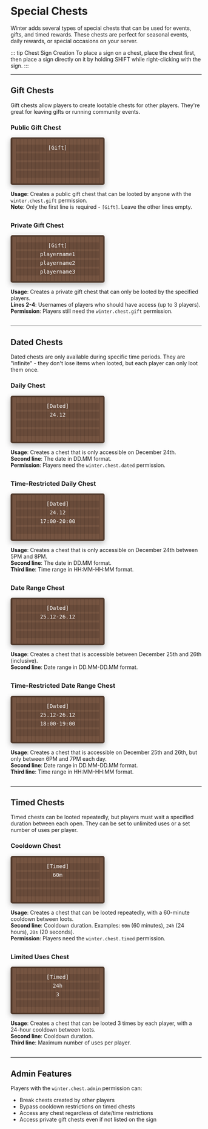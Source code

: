 # Special Chests

Winter adds several types of special chests that can be used for events, gifts, and timed rewards. These chests are perfect for seasonal events, daily rewards, or special occasions on your server.

::: tip Chest Sign Creation
To place a sign on a chest, place the chest first, then place a sign directly on it by holding SHIFT while right-clicking with the sign.
:::

<style>
.minecraft-sign {
  width: 220px;
  background-color: #755441;
  color: #fff;
  border: 4px solid #513a2c;
  border-radius: 5px;
  padding: 10px;
  margin: 15px 0;
  font-family: monospace;
  text-align: center;
  box-shadow: 0 5px 15px rgba(0,0,0,0.3);
  position: relative;
}

.minecraft-sign:before {
  content: "";
  position: absolute;
  top: 0;
  left: 0;
  right: 0;
  bottom: 0;
  background: repeating-linear-gradient(
    90deg,
    rgba(0,0,0,0.1),
    rgba(0,0,0,0.1) 2px,
    transparent 2px,
    transparent 10px
  );
  pointer-events: none;
}

.minecraft-sign-line {
  margin: 5px 0;
  width: 100%;
  min-height: 18px;
  background-color: rgba(0,0,0,0.1);
  border-radius: 2px;
}

.sign-description {
  margin-top: 10px;
  margin-bottom: 30px;
}
</style>

---

## Gift Chests

Gift chests allow players to create lootable chests for other players. They're great for leaving gifts or running community events.

### Public Gift Chest

<div class="minecraft-sign">
  <div class="minecraft-sign-line">[Gift]</div>
  <div class="minecraft-sign-line"></div>
  <div class="minecraft-sign-line"></div>
  <div class="minecraft-sign-line"></div>
</div>

<div class="sign-description">
  <strong>Usage</strong>: Creates a public gift chest that can be looted by anyone with the <code>winter.chest.gift</code> permission.<br>
  <strong>Note</strong>: Only the first line is required - <code>[Gift]</code>. Leave the other lines empty.
</div>

### Private Gift Chest

<div class="minecraft-sign">
  <div class="minecraft-sign-line">[Gift]</div>
  <div class="minecraft-sign-line">playername1</div>
  <div class="minecraft-sign-line">playername2</div>
  <div class="minecraft-sign-line">playername3</div>
</div>

<div class="sign-description">
  <strong>Usage</strong>: Creates a private gift chest that can only be looted by the specified players.<br>
  <strong>Lines 2-4</strong>: Usernames of players who should have access (up to 3 players).<br>
  <strong>Permission</strong>: Players still need the <code>winter.chest.gift</code> permission.
</div>

---

## Dated Chests

Dated chests are only available during specific time periods. They are "infinite" - they don't lose items when looted, but each player can only loot them once.

### Daily Chest

<div class="minecraft-sign">
  <div class="minecraft-sign-line">[Dated]</div>
  <div class="minecraft-sign-line">24.12</div>
  <div class="minecraft-sign-line"></div>
  <div class="minecraft-sign-line"></div>
</div>

<div class="sign-description">
  <strong>Usage</strong>: Creates a chest that is only accessible on December 24th.<br>
  <strong>Second line</strong>: The date in DD.MM format.<br>
  <strong>Permission</strong>: Players need the <code>winter.chest.dated</code> permission.
</div>

### Time-Restricted Daily Chest

<div class="minecraft-sign">
  <div class="minecraft-sign-line">[Dated]</div>
  <div class="minecraft-sign-line">24.12</div>
  <div class="minecraft-sign-line">17:00-20:00</div>
  <div class="minecraft-sign-line"></div>
</div>

<div class="sign-description">
  <strong>Usage</strong>: Creates a chest that is only accessible on December 24th between 5PM and 8PM.<br>
  <strong>Second line</strong>: The date in DD.MM format.<br>
  <strong>Third line</strong>: Time range in HH:MM-HH:MM format.
</div>

### Date Range Chest

<div class="minecraft-sign">
  <div class="minecraft-sign-line">[Dated]</div>
  <div class="minecraft-sign-line">25.12-26.12</div>
  <div class="minecraft-sign-line"></div>
  <div class="minecraft-sign-line"></div>
</div>

<div class="sign-description">
  <strong>Usage</strong>: Creates a chest that is accessible between December 25th and 26th (inclusive).<br>
  <strong>Second line</strong>: Date range in DD.MM-DD.MM format.
</div>

### Time-Restricted Date Range Chest

<div class="minecraft-sign">
  <div class="minecraft-sign-line">[Dated]</div>
  <div class="minecraft-sign-line">25.12-26.12</div>
  <div class="minecraft-sign-line">18:00-19:00</div>
  <div class="minecraft-sign-line"></div>
</div>

<div class="sign-description">
  <strong>Usage</strong>: Creates a chest that is accessible on December 25th and 26th, but only between 6PM and 7PM each day.<br>
  <strong>Second line</strong>: Date range in DD.MM-DD.MM format.<br>
  <strong>Third line</strong>: Time range in HH:MM-HH:MM format.
</div>

---

## Timed Chests

Timed chests can be looted repeatedly, but players must wait a specified duration between each open. They can be set to unlimited uses or a set number of uses per player.

### Cooldown Chest

<div class="minecraft-sign">
  <div class="minecraft-sign-line">[Timed]</div>
  <div class="minecraft-sign-line">60m</div>
  <div class="minecraft-sign-line"></div>
  <div class="minecraft-sign-line"></div>
</div>

<div class="sign-description">
  <strong>Usage</strong>: Creates a chest that can be looted repeatedly, with a 60-minute cooldown between loots.<br>
  <strong>Second line</strong>: Cooldown duration. Examples: <code>60m</code> (60 minutes), <code>24h</code> (24 hours), <code>20s</code> (20 seconds).<br>
  <strong>Permission</strong>: Players need the <code>winter.chest.timed</code> permission.
</div>

### Limited Uses Chest

<div class="minecraft-sign">
  <div class="minecraft-sign-line">[Timed]</div>
  <div class="minecraft-sign-line">24h</div>
  <div class="minecraft-sign-line">3</div>
  <div class="minecraft-sign-line"></div>
</div>

<div class="sign-description">
  <strong>Usage</strong>: Creates a chest that can be looted 3 times by each player, with a 24-hour cooldown between loots.<br>
  <strong>Second line</strong>: Cooldown duration.<br>
  <strong>Third line</strong>: Maximum number of uses per player.
</div>

---

## Admin Features

Players with the `winter.chest.admin` permission can:

- Break chests created by other players
- Bypass cooldown restrictions on timed chests
- Access any chest regardless of date/time restrictions
- Access private gift chests even if not listed on the sign 